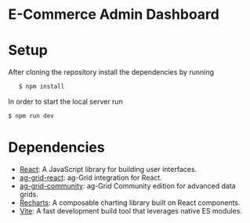 # E-Commerce Admin Dashboard

# Setup
   After cloning the repository install the dependencies by running
```bash
   $ npm install
```
   In order to start the local server run
   ```bash
   $ npm run dev
   ```
# Dependencies
- [React](https://reactjs.org/): A JavaScript library for building user interfaces.
- [ag-grid-react](https://www.ag-grid.com/react-data-grid/): ag-Grid integration for React.
- [ag-grid-community](https://www.ag-grid.com/): ag-Grid Community edition for advanced data grids.
- [Recharts](https://recharts.org/): A composable charting library built on React components.
- [Vite](https://vitejs.dev/): A fast development build tool that leverages native ES modules.
